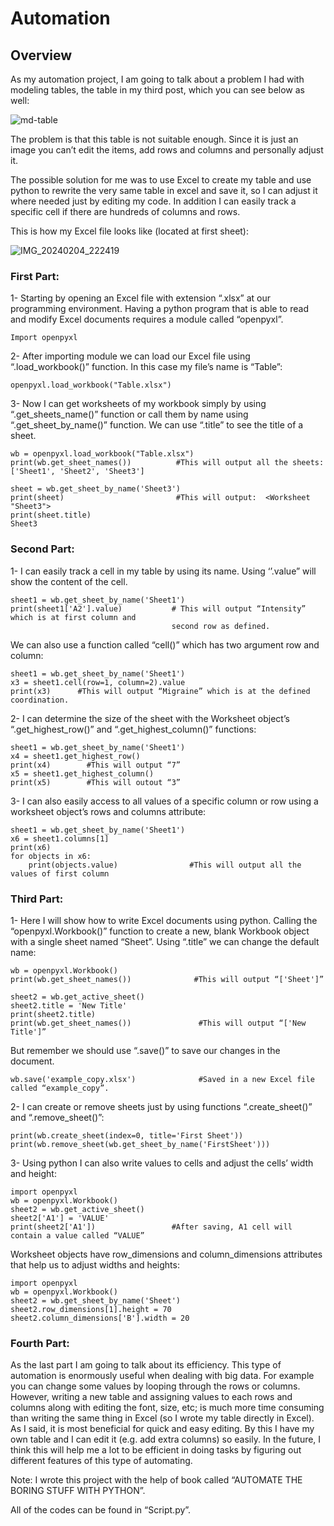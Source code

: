# Automation
## Overview
As my automation project, I am going to talk about a problem I had with modeling tables, the table in my third post, which you can see below as well:

![md-table](https://github.com/yashar2028/yashar/assets/148863523/81405fc9-433c-486c-af4c-8780a25f934d)

The problem is that this table is not suitable enough. Since it is just an image you can’t edit the items, add rows and columns and personally adjust it.

The possible solution for me was to use Excel to create my table and use python to rewrite the very same table in excel and save it, so I can adjust it where needed just by editing my code. In addition I can easily track a specific cell if there are hundreds of columns and rows.

This is how my Excel file looks like (located at first sheet):

![IMG_20240204_222419](https://github.com/yashar2028/yashar/assets/148863523/5394a66a-f2b5-4a14-97c2-fc21ca41b12a)


### First Part:
1-	Starting by opening an Excel file with extension “.xlsx” at our programming environment.  Having a python program that is able to read and modify Excel documents requires a module called “openpyxl”.
```
Import openpyxl
```
2-	After importing module we can load our Excel file using “.load_workbook()” function. In this case my file’s name is “Table”:
```
openpyxl.load_workbook("Table.xlsx")
```
3-	Now I can get worksheets of my workbook simply by using “.get_sheets_name()” function or call them by name using  “.get_sheet_by_name()” function. We can use “.title” to see the title of a sheet.
```
wb = openpyxl.load_workbook("Table.xlsx")
print(wb.get_sheet_names())          #This will output all the sheets: ['Sheet1', 'Sheet2', 'Sheet3']

sheet = wb.get_sheet_by_name('Sheet3')
print(sheet)                         #This will output:  <Worksheet "Sheet3">
print(sheet.title)                                                   Sheet3

```

### Second Part:
1-	I can easily track a cell in my table by using its name. Using  ‘’.value” will show the content of the cell.
```
sheet1 = wb.get_sheet_by_name('Sheet1')
print(sheet1['A2'].value)           # This will output “Intensity” which is at first column and
                                    second row as defined.
```
We can also use a function called “cell()” which has two argument row and column:
```
sheet1 = wb.get_sheet_by_name('Sheet1')
x3 = sheet1.cell(row=1, column=2).value
print(x3)      #This will output “Migraine” which is at the defined coordination.
```
2-	I can determine the size of the sheet with the Worksheet object’s “.get_highest_row()” and “.get_highest_column()” functions:
```
sheet1 = wb.get_sheet_by_name('Sheet1')
x4 = sheet1.get_highest_row()
print(x4)        #This will output “7”
x5 = sheet1.get_highest_column()
print(x5)        #This will outout “3”
```
3-	I can also easily access to all values of a specific column or row using  a worksheet object’s rows and columns attribute:
```
sheet1 = wb.get_sheet_by_name('Sheet1')
x6 = sheet1.columns[1]
print(x6)
for objects in x6:
    print(objects.value)                #This will output all the values of first column
```

### Third Part:
1-	Here I will show how to write Excel documents using python. Calling the “openpyxl.Workbook()” function to create a new, blank Workbook object with a single sheet named “Sheet”. Using “.title” we can change the default name:
```
wb = openpyxl.Workbook()
print(wb.get_sheet_names())              #This will output “['Sheet']”

sheet2 = wb.get_active_sheet()
sheet2.title = 'New Title'
print(sheet2.title)
print(wb.get_sheet_names())               #This will output “['New Title']”
```
But remember we should use “.save()” to save our changes in the document.
```
wb.save('example_copy.xlsx')              #Saved in a new Excel file called “example_copy”.
```
2-	I can create or remove sheets just by using functions “.create_sheet()”
and “.remove_sheet()”:
```
print(wb.create_sheet(index=0, title='First Sheet'))
print(wb.remove_sheet(wb.get_sheet_by_name('FirstSheet')))
```
3-	Using python I can also write values to cells and adjust the cells’ width and height:
```
import openpyxl
wb = openpyxl.Workbook()
sheet2 = wb.get_active_sheet()
sheet2['A1'] = 'VALUE'              
print(sheet2['A1'])                 #After saving, A1 cell will contain a value called “VALUE”
```
Worksheet objects have row_dimensions and column_dimensions attributes that
help us to adjust widths and heights:
```
import openpyxl
wb = openpyxl.Workbook()
sheet2 = wb.get_sheet_by_name('Sheet')
sheet2.row_dimensions[1].height = 70
sheet2.column_dimensions['B'].width = 20
```

### Fourth Part:
As the last part I am going to talk about its efficiency. This type of automation is enormously useful when dealing with big data. For example you can change some values by looping through the rows or columns. However, writing a new table and assigning values to each rows and columns along with editing the font, size, etc; is much more time consuming than writing the same thing in Excel (so I wrote my table directly in Excel). As I said, it is most beneficial for quick and easy editing. By this I have my own table and I can edit it (e.g. add extra columns) so easily. In the future, I think this will help me a lot to be efficient in doing tasks by figuring out different features of this type of automating.

Note: I wrote this project with the help of book called “AUTOMATE THE BORING STUFF WITH PYTHON”.

All of the codes can be found in “Script.py”.  


